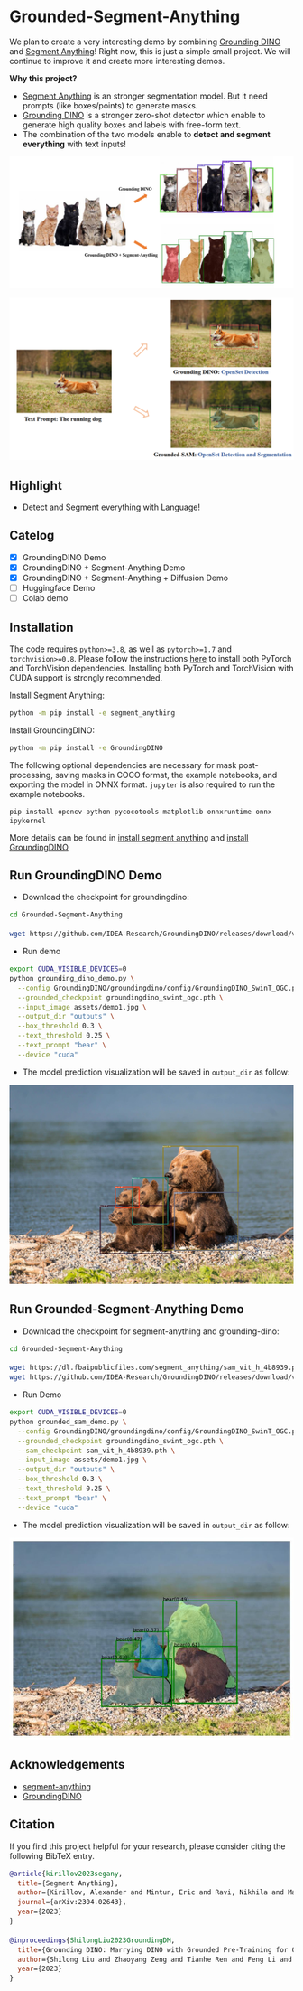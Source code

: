 # Grounded-Segment-Anything
We plan to create a very interesting demo by combining [Grounding DINO](https://github.com/IDEA-Research/GroundingDINO) and [Segment Anything](https://github.com/facebookresearch/segment-anything)! Right now, this is just a simple small project. We will continue to improve it and create more interesting demos.

**Why this project?**
- [Segment Anything](https://github.com/facebookresearch/segment-anything) is an stronger segmentation model. But it need prompts (like boxes/points) to generate masks. 
- [Grounding DINO](https://github.com/IDEA-Research/GroundingDINO) is a stronger zero-shot detector which enable to generate high quality boxes and labels with free-form text. 
- The combination of the two models enable to **detect and segment everything** with text inputs!


![](./assets/grounded_sam.jpg)

![](./assets/grounded_sam2.png)

## Highlight
- Detect and Segment everything with Language!


## Catelog
- [x] GroundingDINO Demo
- [x] GroundingDINO + Segment-Anything Demo
- [x] GroundingDINO + Segment-Anything + Diffusion Demo
- [ ] Huggingface Demo
- [ ] Colab demo

## Installation
The code requires `python>=3.8`, as well as `pytorch>=1.7` and `torchvision>=0.8`. Please follow the instructions [here](https://pytorch.org/get-started/locally/) to install both PyTorch and TorchVision dependencies. Installing both PyTorch and TorchVision with CUDA support is strongly recommended.

Install Segment Anything:

```bash
python -m pip install -e segment_anything
```

Install GroundingDINO:

```bash
python -m pip install -e GroundingDINO
```

The following optional dependencies are necessary for mask post-processing, saving masks in COCO format, the example notebooks, and exporting the model in ONNX format. `jupyter` is also required to run the example notebooks.
```
pip install opencv-python pycocotools matplotlib onnxruntime onnx ipykernel
```

More details can be found in [install segment anything](https://github.com/facebookresearch/segment-anything#installation) and [install GroundingDINO](https://github.com/IDEA-Research/GroundingDINO#install)


## Run GroundingDINO Demo
- Download the checkpoint for groundingdino:
```bash
cd Grounded-Segment-Anything

wget https://github.com/IDEA-Research/GroundingDINO/releases/download/v0.1.0-alpha/groundingdino_swint_ogc.pth
```

- Run demo
```bash
export CUDA_VISIBLE_DEVICES=0
python grounding_dino_demo.py \
  --config GroundingDINO/groundingdino/config/GroundingDINO_SwinT_OGC.py \
  --grounded_checkpoint groundingdino_swint_ogc.pth \
  --input_image assets/demo1.jpg \
  --output_dir "outputs" \
  --box_threshold 0.3 \
  --text_threshold 0.25 \
  --text_prompt "bear" \
  --device "cuda"
```
- The model prediction visualization will be saved in `output_dir` as follow:

![](./assets/grounding_dino_output_demo1.jpg)

## Run Grounded-Segment-Anything Demo
- Download the checkpoint for segment-anything and grounding-dino:
```bash
cd Grounded-Segment-Anything

wget https://dl.fbaipublicfiles.com/segment_anything/sam_vit_h_4b8939.pth
wget https://github.com/IDEA-Research/GroundingDINO/releases/download/v0.1.0-alpha/groundingdino_swint_ogc.pth
```

- Run Demo
```bash
export CUDA_VISIBLE_DEVICES=0
python grounded_sam_demo.py \
  --config GroundingDINO/groundingdino/config/GroundingDINO_SwinT_OGC.py \
  --grounded_checkpoint groundingdino_swint_ogc.pth \
  --sam_checkpoint sam_vit_h_4b8939.pth \
  --input_image assets/demo1.jpg \
  --output_dir "outputs" \
  --box_threshold 0.3 \
  --text_threshold 0.25 \
  --text_prompt "bear" \
  --device "cuda"
```

- The model prediction visualization will be saved in `output_dir` as follow:

![](./assets/grounded_sam_output_demo1.jpg)

## Acknowledgements
- [segment-anything](https://github.com/facebookresearch/segment-anything)
- [GroundingDINO](https://github.com/IDEA-Research/GroundingDINO)

## Citation
If you find this project helpful for your research, please consider citing the following BibTeX entry.
```BibTex
@article{kirillov2023segany,
  title={Segment Anything}, 
  author={Kirillov, Alexander and Mintun, Eric and Ravi, Nikhila and Mao, Hanzi and Rolland, Chloe and Gustafson, Laura and Xiao, Tete and Whitehead, Spencer and Berg, Alexander C. and Lo, Wan-Yen and Doll{\'a}r, Piotr and Girshick, Ross},
  journal={arXiv:2304.02643},
  year={2023}
}

@inproceedings{ShilongLiu2023GroundingDM,
  title={Grounding DINO: Marrying DINO with Grounded Pre-Training for Open-Set Object Detection},
  author={Shilong Liu and Zhaoyang Zeng and Tianhe Ren and Feng Li and Hao Zhang and Jie Yang and Chunyuan Li and Jianwei Yang and Hang Su and Jun Zhu and Lei Zhang},
  year={2023}
}
```
